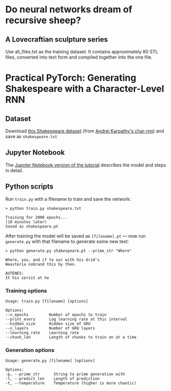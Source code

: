 # Do neural networks dream of recursive sheep?

## A Lovecraftian sculpture series

Use all_files.txt as the training dataset. It contains approximately 80 STL files, converted into text form and compiled together into the one file.


# Practical PyTorch: Generating Shakespeare with a Character-Level RNN

## Dataset

Download [this Shakespeare dataset](https://raw.githubusercontent.com/karpathy/char-rnn/master/data/tinyshakespeare/input.txt) (from [Andrej Karpathy's char-rnn](https://github.com/karpathy/char-rnn)) and save as `shakespeare.txt`

## Jupyter Notebook

The [Jupyter Notebook version of the tutorial](https://github.com/spro/practical-pytorch/blob/master/char-rnn-generation/char-rnn-generation.ipynb) describes the model and steps in detail.

## Python scripts

Run `train.py` with a filename to train and save the network:

```
> python train.py shakespeare.txt

Training for 2000 epochs...
(10 minutes later)
Saved as shakespeare.pt
```

After training the model will be saved as `[filename].pt` &mdash; now run `generate.py` with that filename to generate some new text:

```
> python generate.py shakespeare.pt --prime_str "Where"

Where, you, and if to our with his drid's
Weasteria nobrand this by then.

AUTENES:
It his zersit at he
```

### Training options

```
Usage: train.py [filename] [options]

Options:
--n_epochs         Number of epochs to train
--print_every      Log learning rate at this interval
--hidden_size      Hidden size of GRU
--n_layers         Number of GRU layers
--learning_rate    Learning rate
--chunk_len        Length of chunks to train on at a time
```

### Generation options
```
Usage: generate.py [filename] [options]

Options:
-p, --prime_str      String to prime generation with
-l, --predict_len    Length of prediction
-t, --temperature    Temperature (higher is more chaotic)
```

